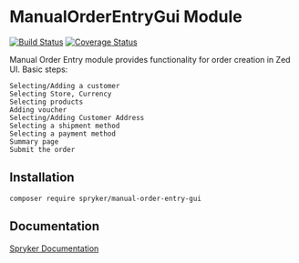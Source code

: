 # ManualOrderEntryGui Module
[![Build Status](https://travis-ci.org/spryker/manual-order-entry-gui.svg)](https://travis-ci.org/spryker/manual-order-entry-gui)
[![Coverage Status](https://coveralls.io/repos/github/spryker/manual-order-entry-gui/badge.svg)](https://coveralls.io/github/spryker/manual-order-entry-gui)

Manual Order Entry module provides functionality for order creation in Zed UI.
Basic steps:

    Selecting/Adding a customer
    Selecting Store, Currency
    Selecting products
    Adding voucher
    Selecting/Adding Customer Address
    Selecting a shipment method
    Selecting a payment method
    Summary page
    Submit the order

## Installation

```
composer require spryker/manual-order-entry-gui
```

## Documentation

[Spryker Documentation](https://academy.spryker.com/developing_with_spryker/module_guide/modules.html)

